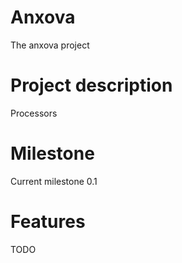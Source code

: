 # Anxova

The anxova project

# Project description

Processors

# Milestone

Current milestone 0.1

# Features

TODO
